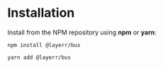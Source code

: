 # Installation

Install from the NPM repository using **npm** or **yarn**:

```text
npm install @layerr/bus
```

```text
yarn add @layerr/bus
```

